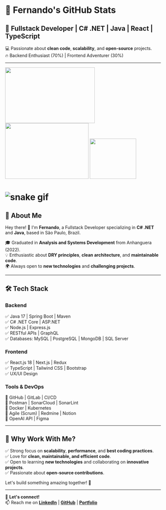 # 👾 Fernando's GitHub Stats  

## 🎩 Fullstack Developer | C# .NET | Java | React | TypeScript  

💻 Passionate about **clean code**, **scalability**, and **open-source** projects.  
🔥 Backend Enthusiast (70%) | Frontend Adventurer (30%)  

---
<img height="180em" width="290em" src="https://github-readme-stats.vercel.app/api?username=fernandorsoul&show_icons=blue-green&theme=blue-green&include_all_commits=blue-green&count_private=blue-green"/>
  <img height="180em" width="270em" src="https://github-readme-stats.vercel.app/api/top-langs/?username=fernandorsoul&layout=compact&langs_count=16&theme=blue-green"/>

  <img height="130em" width="150em" src="http://1.bp.blogspot.com/-sJGD8ShYQ4o/UQZ_-hhse1I/AAAAAAAAeoQ/VrS8RkGH5gk/s1600/22.gif"/>

# ![snake gif](https://github.com/fernandorsoul/fernandorsoul/blob/output/github-contribution-grid-snake.gif)

## 🚀 About Me  

Hey there! 👋 I'm **Fernando**, a Fullstack Developer specializing in **C# .NET** and **Java**, based in São Paulo, Brazil.  

🎓 Graduated in **Analysis and Systems Development** from Anhanguera (2022).  
💡 Enthusiastic about **DRY principles**, **clean architecture**, and **maintainable code**.  
🌍 Always open to **new technologies** and **challenging projects**.  

---

## 🛠 Tech Stack  

### **Backend**  
✅ Java 17 | Spring Boot | Maven  
✅ C# .NET Core | ASP.NET  
✅ Node.js | Express.js  
✅ RESTful APIs | GraphQL  
✅ Databases: MySQL | PostgreSQL | MongoDB | SQL Server  

### **Frontend**  
✅ React.js 18 | Next.js | Redux  
✅ TypeScript | Tailwind CSS | Bootstrap  
✅ UX/UI Design  

### **Tools & DevOps**  
🔧 GitHub | GitLab | CI/CD  
🔧 Postman | SonarCloud | SonarLint  
🔧 Docker | Kubernetes  
🔧 Agile (Scrum) | Redmine | Notion  
🔧 OpenAI API | Figma  

---

## 🎯 Why Work With Me?  

✅ Strong focus on **scalability**, **performance**, and **best coding practices**.  
✅ Love for **clean, maintainable, and efficient code**.  
✅ Open to learning **new technologies** and collaborating on **innovative projects**.  
✅ Passionate about **open-source contributions**.  

Let's build something amazing together! 🚀  

---

💙 **Let's connect!**  
📫 Reach me on **[LinkedIn](#)** | **[GitHub](#)** | **[Portfolio](#)**



